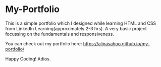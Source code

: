 # My-Portfolio

This is a simple portfolio which I designed while learning HTML and CSS from LinkedIn Learning(approximately 2-3 hrs). A very basic project focussing on the fundamentals and responsiveness.

You can check out my portfolio here: https://alinasahoo.github.io/my-portfolio/

Happy Coding! Adios.
